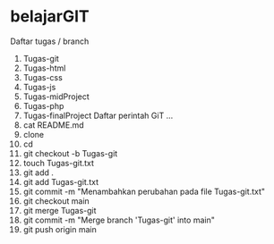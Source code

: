# belajarGIT
Daftar tugas / branch
1. Tugas-git
2. Tugas-html
3. Tugas-css
4. Tugas-js
5. Tugas-midProject
6. Tugas-php
7. Tugas-finalProject
Daftar perintah GiT
…
1. cat README.md
2. clone
3. cd
4. git checkout -b Tugas-git
5. touch Tugas-git.txt
6. git add .
7. git add Tugas-git.txt
8. git commit -m "Menambahkan perubahan pada file Tugas-git.txt"
9. git checkout main
10. git merge Tugas-git
11. git commit -m "Merge branch 'Tugas-git' into main"
12. git push origin main 
